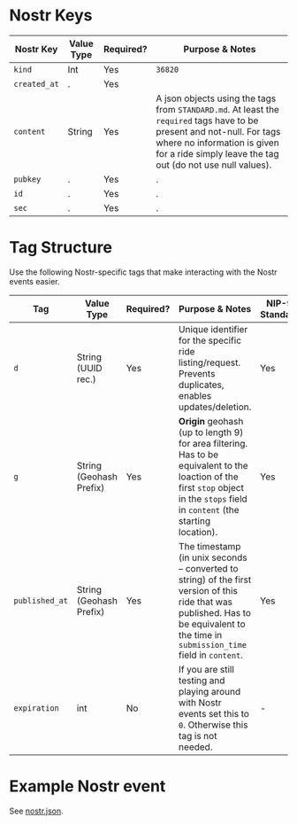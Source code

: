 # Nostr Keys

| Nostr Key           | Value Type             | Required? | Purpose & Notes                                           
|---------------|------------------------|-----------|------------------------------------------------------------|
| `kind`           | Int    | Yes  | `36820` |       
| `created_at`           | .    | Yes   |  |              
| `content`           | String   | Yes   | A json objects using the tags from `STANDARD.md`. At least the `required` tags have to be present and not-null. For tags where no information is given for a ride simply leave the tag out (do not use null values). |
| `pubkey`           | .    | Yes   | . |              
| `id`           | .    | Yes   | . |              
| `sec`           | .    | Yes   | . |              



# Tag Structure
Use the following Nostr-specific tags that make interacting with the Nostr events easier.

| Tag           | Value Type             | Required? | Purpose & Notes                                            | NIP-99 Standard? |
|---------------|------------------------|-----------|------------------------------------------------------------|-----------------|
| `d`           | String (UUID rec.)     | Yes   | Unique identifier for the specific ride listing/request. Prevents duplicates, enables updates/deletion. | Yes             |
| `g`           | String (Geohash Prefix)| Yes       | **Origin** geohash (up to length 9) for area filtering. Has to be equivalent to the loaction of the first `stop` object in the `stops` field in `content` (the starting location). | Yes    
| `published_at`           | String (Geohash Prefix)| Yes       | The timestamp (in unix seconds – converted to string) of the first version of this ride that was published. Has to be equivalent to the time in `submission_time` field in `content`. | Yes           |
| `expiration`           | int| No       | If you are still testing and playing around with Nostr events set this to `0`. Otherwise this tag is not needed. | -             |


# Example Nostr event

See [nostr.json](nostr.json).
